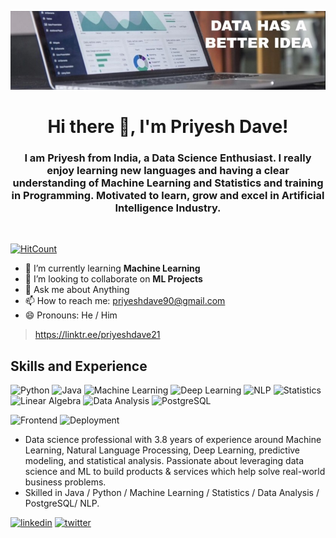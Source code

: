 ![Data Science Enthusiast](https://github.com/PriyeshDave/PriyeshDave/blob/main/1639460581637.jpg)

<h1 align="center">Hi there 👋, I'm Priyesh Dave!</h1>

<h3 align = "center" > I am Priyesh from India, a Data Science Enthusiast. I really enjoy learning new languages and having a clear understanding of Machine Learning and Statistics and training in Programming. Motivated to learn, grow and excel in Artificial Intelligence Industry.</h3>
<br>

  [![HitCount](https://hits.dwyl.com/PriyeshDave/PriyeshDave.svg?style=flat-square)](http://hits.dwyl.com/PriyeshDave/PriyeshDave)


- 🌱 I’m currently learning **Machine Learning**
- 👯 I’m looking to collaborate on **ML Projects**
- 💬 Ask me about Anything 
- 📫 How to reach me: priyeshdave90@gmail.com 
- 😄 Pronouns: He / Him 

> https://linktr.ee/priyeshdave21


## Skills and Experience
![Python](https://img.shields.io/badge/Language-python3.9-blue)
![Java](https://img.shields.io/badge/Language-Java-blue)
![Machine Learning](https://img.shields.io/badge/Machine%20Learning-orange)
![Deep Learning](https://img.shields.io/badge/Deep%20Learning-grey)
![NLP](https://img.shields.io/badge/Natural%20Language%20Processing-yellow)
![Statistics](https://img.shields.io/badge/Statistics-informational)
![Linear Algebra](https://img.shields.io/badge/Linear%20Algebra-success)
![Data Analysis](https://img.shields.io/badge/Data%20Analysis-blue)
![PostgreSQL](https://img.shields.io/badge/PostgreSQL-blue)


![Frontend](https://img.shields.io/badge/Framework-Streamlit-red)
![Deployment](https://img.shields.io/badge/Cloud-Heroku-purple)

* Data science professional with 3.8 years of experience around Machine Learning, Natural Language Processing, Deep Learning, predictive modeling, and statistical    analysis. Passionate about leveraging data science and ML to build products & services which help solve real-world business problems.
* Skilled in Java / Python / Machine Learning / Statistics / Data Analysis / PostgreSQL/ NLP.



[<img src='https://cdn.jsdelivr.net/npm/simple-icons@3.0.1/icons/linkedin.svg' alt='linkedin' height='40'>](https://www.linkedin.com/in/priyeshdave21) [<img src='https://cdn.jsdelivr.net/npm/simple-icons@3.0.1/icons/twitter.svg' alt='twitter' height='40'>](https://twitter.com/PriyeshDave6)  

